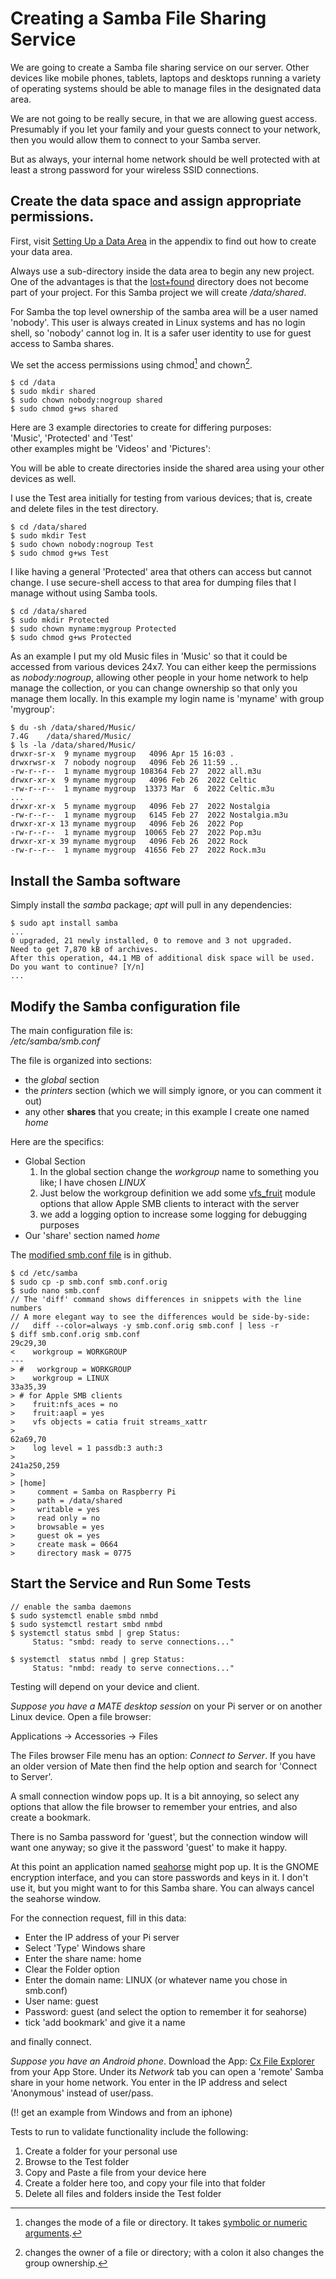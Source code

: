 <!-- -->
# Creating a Samba File Sharing Service

We are going to create a Samba file sharing service on our server.  Other
devices like mobile phones, tablets, laptops and desktops running a variety
of operating systems should be able to manage files in the designated data
area.

We are not going to be really secure, in that we are allowing guest access.
Presumably if you let your family and your guests connect to your network,
then you would allow them to connect to your Samba server.

But as always, your internal home network should be well protected with at
least a strong password for your wireless SSID connections.

## Create the data space and assign appropriate permissions.

First, visit [Setting Up a Data Area](#data-area) in the appendix to find
out how to create your data area.

Always use a sub-directory inside the data area to begin any new project.
One of the advantages is that the [lost+found][lAf] directory does not become
part of your project.  For this Samba project we will create */data/shared*.

For Samba the top level ownership of the samba area will be a user
named 'nobody'.  This user is always created in Linux systems and
has no login shell, so 'nobody' cannot log in.  It is a safer user identity
to use for guest access to Samba shares.

We set the access permissions using chmod[^chmod] and chown[^chown].

```shell
$ cd /data
$ sudo mkdir shared
$ sudo chown nobody:nogroup shared
$ sudo chmod g+ws shared
```

Here are 3 example directories to create for differing purposes:\
 'Music', 'Protected' and 'Test'\
other examples might be 'Videos' and 'Pictures':

You will be able to create directories inside the shared area using
your other devices as well.

I use the Test area initially for testing from various devices; that is,
create and delete files in the test directory.

```shell
$ cd /data/shared
$ sudo mkdir Test
$ sudo chown nobody:nogroup Test
$ sudo chmod g+ws Test
```

I like having a general 'Protected' area that others can access but
cannot change.  I use secure-shell access to that area for dumping files
that I manage without using Samba tools.

```shell
$ cd /data/shared
$ sudo mkdir Protected
$ sudo chown myname:mygroup Protected
$ sudo chmod g+ws Protected
```

As an example I put my old Music files in 'Music' so that it could be
accessed from various devices 24x7. You can either keep the permissions
as *nobody:nogroup*, allowing other people in your home network to help
manage the collection, or you can change ownership so that only you manage
them locally.  In this example my login name is 'myname' with group 'mygroup':

```shell
$ du -sh /data/shared/Music/
7.4G    /data/shared/Music/
$ ls -la /data/shared/Music/
drwxr-sr-x  9 myname mygroup   4096 Apr 15 16:03 .
drwxrwsr-x  7 nobody nogroup   4096 Feb 26 11:59 ..
-rw-r--r--  1 myname mygroup 108364 Feb 27  2022 all.m3u
drwxr-xr-x  9 myname mygroup   4096 Feb 26  2022 Celtic
-rw-r--r--  1 myname mygroup  13373 Mar  6  2022 Celtic.m3u
...
drwxr-xr-x  5 myname mygroup   4096 Feb 27  2022 Nostalgia
-rw-r--r--  1 myname mygroup   6145 Feb 27  2022 Nostalgia.m3u
drwxr-xr-x 13 myname mygroup   4096 Feb 26  2022 Pop
-rw-r--r--  1 myname mygroup  10065 Feb 27  2022 Pop.m3u
drwxr-xr-x 39 myname mygroup   4096 Feb 26  2022 Rock
-rw-r--r--  1 myname mygroup  41656 Feb 27  2022 Rock.m3u
```

[chmod-help]: https://en.wikipedia.org/wiki/Chmod

[lAf]: https://www.baeldung.com/linux/lost-found-directory
[^chmod]: changes the mode of a file or directory. It takes
          [symbolic or numeric arguments][chmod-help].
[^chown]: changes the owner of a file or directory; with a colon it also
           changes the group ownership.

## Install the Samba software

Simply install the *samba* package; *apt* will pull in any dependencies:

```shell
$ sudo apt install samba
...
0 upgraded, 21 newly installed, 0 to remove and 3 not upgraded.
Need to get 7,870 kB of archives.
After this operation, 44.1 MB of additional disk space will be used.
Do you want to continue? [Y/n] 
...
```

## Modify the Samba configuration file

The main configuration file is:\
 */etc/samba/smb.conf*

The file is organized into sections:

  * the *global* section
  * the *printers* section (which we will simply ignore, or you can
    comment it out)
  * any other **shares** that you create; in this example I create one
    named *home*

Here are the specifics:

  * Global Section
    1. In the global section change the *workgroup* name to something you
       like; I have chosen *LINUX*
    2. Just below the workgroup definition we add some [vfs_fruit][vfs]
       module options that allow Apple SMB clients to interact with the server
    3. we add a logging option to increase some logging for debugging
       purposes
  * Our 'share' section named *home*

The [modified smb.conf file][smb-conf] is in github.

```shell
$ cd /etc/samba
$ sudo cp -p smb.conf smb.conf.orig
$ sudo nano smb.conf
// The 'diff' command shows differences in snippets with the line numbers
// A more elegant way to see the differences would be side-by-side:
//   diff --color=always -y smb.conf.orig smb.conf | less -r 
$ diff smb.conf.orig smb.conf
29c29,30
<    workgroup = WORKGROUP
---
> #   workgroup = WORKGROUP
>    workgroup = LINUX
33a35,39
> # for Apple SMB clients
>    fruit:nfs_aces = no
>    fruit:aapl = yes
>    vfs objects = catia fruit streams_xattr
> 
62a69,70
>    log level = 1 passdb:3 auth:3
> 
241a250,259
> 
> [home]
>     comment = Samba on Raspberry Pi
>     path = /data/shared
>     writable = yes
>     read only = no
>     browsable = yes
>     guest ok = yes
>     create mask = 0664
>     directory mask = 0775
```

[vfs]: https://www.samba.org/samba/docs/current/man-html/vfs_fruit.8.html
[smb-conf]: https://raw.githubusercontent.com/deatrich/linux-home-server/main/examples/smb.conf

## Start the Service and Run Some Tests

```shell
// enable the samba daemons
$ sudo systemctl enable smbd nmbd
$ sudo systemctl restart smbd nmbd
$ systemctl status smbd | grep Status:
     Status: "smbd: ready to serve connections..."

$ systemctl  status nmbd | grep Status:
     Status: "nmbd: ready to serve connections..."
```

Testing will depend on your device and client.

*Suppose you have a MATE desktop session* on your Pi server or on another
Linux device.  Open a file browser:

  Applications -> Accessories -> Files

The Files browser File menu has an option: *Connect to Server*.  If you have an
older version of Mate then find the help option and search for
 'Connect to Server'.

A small connection window pops up.  It is a bit annoying, so select any
options that allow the file browser to remember your entries, and also
create a bookmark.

There is no Samba password for 'guest', but the connection window will
want one anyway; so give it the password 'guest' to make it happy.

At this point an application named [seahorse][seahorse] might pop up.  It is
the GNOME encryption interface, and you can store passwords and keys in it.
I don't use it, but you might want to for this Samba share.
You can always cancel the seahorse window.

For the connection request, fill in this data:

  * Enter the IP address of your Pi server
  * Select 'Type' Windows share
  * Enter the share name:  home
  * Clear the Folder option
  * Enter the domain name: LINUX (or whatever name you chose in smb.conf)
  * User name: guest
  * Password: guest (and select the option to remember it for seahorse)
  * tick 'add bookmark' and give it a name

and finally connect.

*Suppose you have an Android phone*.  Download the App:
 [Cx File Explorer][cx] from your App Store.  Under its *Network* tab
you can open a 'remote' Samba share in your home network.  You enter in
the IP address and select 'Anonymous' instead of user/pass.

(!! get an example from Windows and from an iphone)

Tests to run to validate functionality include the following:

   1. Create a folder for your personal use
   2. Browse to the Test folder
   3. Copy and Paste a file from your device here
   4. Create a folder here too, and copy your file into that folder
   5. Delete all files and folders inside the Test folder

[cx]: https://cxfileexplorer.com/
[seahorse]: https://wiki.gnome.org/Apps/Seahorse

